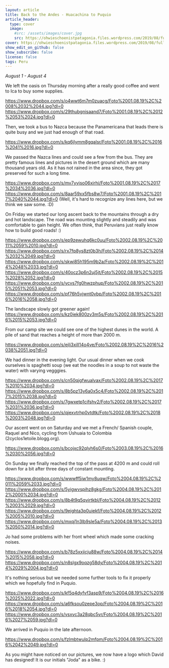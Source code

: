 ```yaml
---
layout: article
title: Back to the Andes - Huacachina to Puquio
article_header:
  type: cover
  image:
    #src: /assets/images/cover.jpg
    src: https://ohwieschoenistpatagonia.files.wordpress.com/2019/08/fullsizerender_ezy-watermark_04-08-2019_07-38-18pm.jpg
cover: https://ohwieschoenistpatagonia.files.wordpress.com/2019/08/fullsizerender_ezy-watermark_04-08-2019_07-38-18pm.jpg
show_edit_on_github: false
show_subscribe: false
license: false
tags: Peru 
---
```


*August 1 - August 4*

We left the oasis on Thursday morning after a really good coffee and went to Ica to buy some supplies.

<!--more-->

https://www.dropbox.com/s/o4wwt6m7m0zuacg/Foto%2001.08.19%2C%2008%2032%2044.jpg?dl=0
https://www.dropbox.com/s/29thubgnisaand7/Foto%2001.08.19%2C%2012%2053%2024.jpg?dl=0

Then, we took a bus to Nazca because the Panamericana that leads there is quite busy and we just had enough of that road.

https://www.dropbox.com/s/kq6jlymm8gqalsr/Foto%2001.08.19%2C%2016%2041%2016.jpg?dl=0

We passed the Nazca lines and could see a few from the bus. They are pretty famous lines and pictures in the desert ground which are many thousand years old. As it has not rained in the area since, they got preserved for such a long time.

https://www.dropbox.com/s/mv7yvjso06xirhi/Foto%2001.08.19%2C%2017%2034%2036.jpg?dl=0
https://www.dropbox.com/s/8aar59xx5fbs8w7/Foto%2001.08.19%2C%2017%2040%2044.jpg?dl=0
(Well, it's hard to recognize any lines here, but we think we saw some. :D)

On Friday we started our long ascent back to the mountains through a dry and hot landscape. The road was mounting slightly and steadily and was comfortable to gain height. We often think, that Peruvians just really know how to build good roads! :)

https://www.dropbox.com/s/ep9zewuhq6kc0uu/Foto%2002.08.19%2C%2011%2059%2010.jpg?dl=0
https://www.dropbox.com/s/rx7fp8ys8zt0b3h/Foto%2002.08.19%2C%2014%2032%2049.jpg?dl=0
https://www.dropbox.com/s/skwi85h195m9b2a/Foto%2002.08.19%2C%2014%2048%2033.jpg?dl=0
https://www.dropbox.com/s/40ocz3p6n2uj5jt/Foto%2002.08.19%2C%2015%2028%2052.jpg?dl=0
https://www.dropbox.com/s/ycvs7fg0hwzphup/Foto%2002.08.19%2C%2015%2051%2053.jpg?dl=0
https://www.dropbox.com/s/pf76h5vjwnt0vbp/Foto%2002.08.19%2C%2016%2016%2058.jpg?dl=0

The landscape slowly got greener again!
https://www.dropbox.com/s/kz0iek800zv3m5s/Foto%2002.08.19%2C%2016%2015%2053.jpg?dl=0

From our camp site we could see one of the highest dunes in the world. A pile of sand that reaches a height of more than 2000 m.

https://www.dropbox.com/s/ejli3xill14o4ve/Foto%2002.08.19%2C%2016%2038%2051.jpg?dl=0

We had dinner in the evening light. Our usual dinner when we cook ourselves is spaghetti soup (we eat the noodles in a soup to not waste the water) with varying vegggies.

https://www.dropbox.com/s/cn50qjgfwualvax/Foto%2002.08.19%2C%2017%2010%2034.jpg?dl=0
https://www.dropbox.com/s/8b5pz13y6a0x5c4/Foto%2002.08.19%2C%2017%2015%2038.jpg?dl=0
https://www.dropbox.com/s/7gwxetp1cifshv2/Foto%2002.08.19%2C%2017%2031%2036.jpg?dl=0
https://www.dropbox.com/s/qjexvtrhp0vtdtk/Foto%2002.08.19%2C%2018%2003%2048.jpg?dl=0

Our ascent went on on Saturday and we met a French/ Spanish couple, Raquel and Nico, cycling from Ushuaia to Colombia (2cyclos1etoile.blogg.org).

https://www.dropbox.com/s/bcojxc92qlyh6s0/Foto%2003.08.19%2C%2016%2030%2056.jpg?dl=0

On Sunday we finally reached the top of the pass at 4200 m and could roll down for a bit after three days of constant mounting.

https://www.dropbox.com/s/wwwff5iw1my8uqw/Foto%2004.08.19%2C%2011%2059%2033.jpg?dl=0
https://www.dropbox.com/s/5yigwvspihz8gkg/Foto%2004.08.19%2C%2012%2000%2034.jpg?dl=0
https://www.dropbox.com/s/8b4t9q5qvirtkbl/Foto%2004.08.19%2C%2012%2003%2029.jpg?dl=0
https://www.dropbox.com/s/9ejghta3p0uiekf/Foto%2004.08.19%2C%2012%2005%2010.jpg?dl=0
https://www.dropbox.com/s/mxqj1n3lb9sle5a/Foto%2004.08.19%2C%2013%2050%2014.jpg?dl=0

Jo had some problems with her front wheel which made some cracking noises.

https://www.dropbox.com/s/b78z5xxjicju88w/Foto%2004.08.19%2C%2014%2015%2058.jpg?dl=0
https://www.dropbox.com/s/n8slgx9oqzg58dy/Foto%2004.08.19%2C%2014%2029%2004.jpg?dl=0

It's nothing serious but we needed some further tools to fix it properly which we hopefully find in Puquio.

https://www.dropbox.com/s/kf5q4dyfvf3asp9/Foto%2004.08.19%2C%2016%2025%2022.jpg?dl=0
https://www.dropbox.com/s/a6fksou0zepe3op/Foto%2004.08.19%2C%2016%2018%2054.jpg?dl=0
https://www.dropbox.com/s/vsxvc3a28qbc5vr/Foto%2004.08.19%2C%2016%2027%2059.jpg?dl=0

We arrived in Puquio in the late afternoon.

https://www.dropbox.com/s/fzlmbtwulp2mfpm/Foto%2004.08.19%2C%2016%2042%2049.jpg?dl=0

As you might have noticed on our pictures, we now have a logo which David has designed! It is our initials "Joda" as a bike. :)

